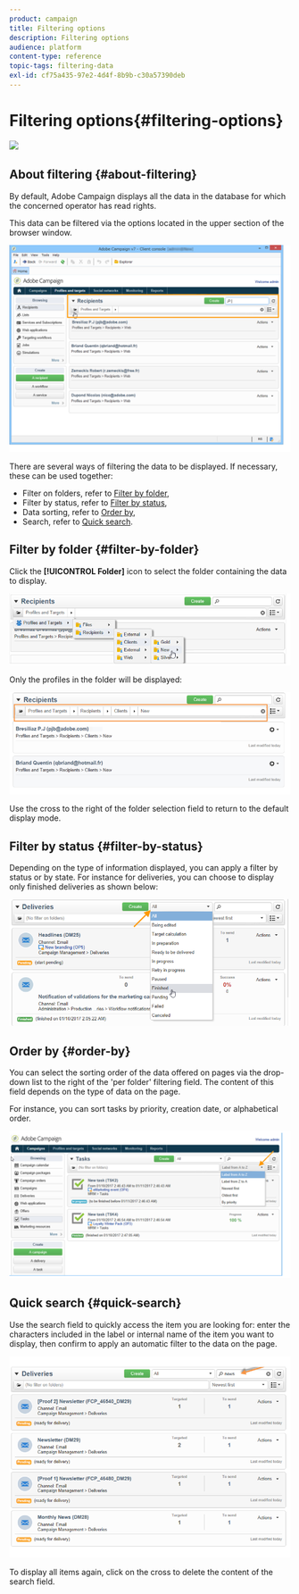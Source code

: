 ```yaml
---
product: campaign
title: Filtering options
description: Filtering options
audience: platform
content-type: reference
topic-tags: filtering-data
exl-id: cf75a435-97e2-4d4f-8b9b-c30a57390deb
---
```

# Filtering options{#filtering-options}

![](assets/do-not-localize/v7-only.svg)

## About filtering {#about-filtering}

By default, Adobe Campaign displays all the data in the database for which the concerned operator has read rights.

This data can be filtered via the options located in the upper section of the browser window.

![](assets/filter_web_zone.png)

There are several ways of filtering the data to be displayed. If necessary, these can be used together:

* Filter on folders, refer to [Filter by folder](#filter-by-folder),
* Filter by status, refer to [Filter by status](#filter-by-status),
* Data sorting, refer to [Order by](#order-by),
* Search, refer to [Quick search](#quick-search).

## Filter by folder {#filter-by-folder}

Click the **[!UICONTROL Folder]** icon to select the folder containing the data to display.

![](assets/filter_web_select_folder.png)

Only the profiles in the folder will be displayed:

![](assets/filter_web_folder_display.png)

Use the cross to the right of the folder selection field to return to the default display mode.

## Filter by status {#filter-by-status}

Depending on the type of information displayed, you can apply a filter by status or by state. For instance for deliveries, you can choose to display only finished deliveries as shown below:

![](assets/d_ncs_user_interface_filter_delivery.png)

## Order by {#order-by}

You can select the sorting order of the data offered on pages via the drop-down list to the right of the 'per folder' filtering field. The content of this field depends on the type of data on the page.

For instance, you can sort tasks by priority, creation date, or alphabetical order.

![](assets/order_data_sample.png)

## Quick search {#quick-search}

Use the search field to quickly access the item you are looking for: enter the characters included in the label or internal name of the item you want to display, then confirm to apply an automatic filter to the data on the page.

![](assets/d_ncs_user_interface_filter_search.png)

To display all items again, click on the cross to delete the content of the search field.
